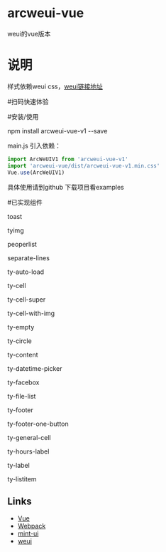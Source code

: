 # arcweui-vue
weui的vue版本
# 说明
样式依赖weui css，[weui链接地址](https://github.com/Tencent/weui/wiki/getting-started)

#扫码快速体验

   <!-- ![enter image description here](https://tkggusraqk.github.io/arcweuivue-demo/QRCode.png)

   [线上地址](https://tkggusraqk.github.io/arcweuivue-demo/#/) -->

#安装/使用

   npm install arcweui-vue-v1 --save

   main.js 引入依赖：
``` javascript
import ArcWeUIV1 from 'arcweui-vue-v1'
import 'arcweui-vue/dist/arcweui-vue-v1.min.css'
Vue.use(ArcWeUIV1)
```
   具体使用请到github 下载项目看examples

#已实现组件

   toast

   tyimg

   peoperlist

   separate-lines

   ty-auto-load

   ty-cell

   ty-cell-super

   ty-cell-with-img

   ty-empty

   ty-circle

   ty-content

   ty-datetime-picker

   ty-facebox

   ty-file-list

   ty-footer

   ty-footer-one-button

   ty-general-cell

   ty-hours-label

   ty-label

   ty-listitem


## Links

- [Vue](https://github.com/vuejs/vue)
- [Webpack](https://github.com/webpack/webpack)
- [mint-ui](https://github.com/ElemeFE/mint-ui/)
- [weui](https://github.com/Tencent/weui)
